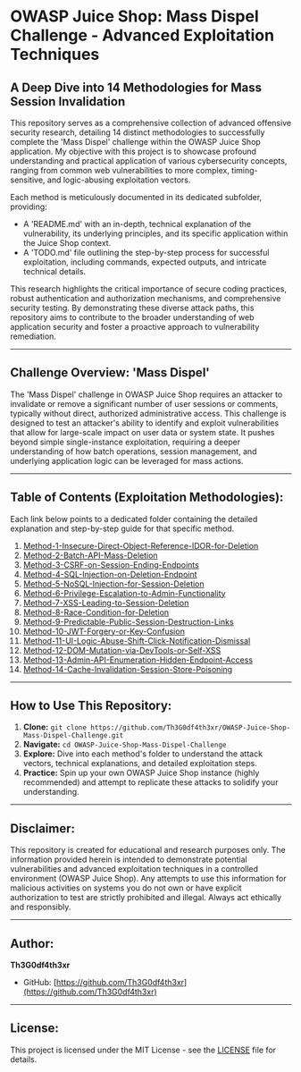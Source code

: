 # OWASP Juice Shop: Mass Dispel Challenge - Advanced Exploitation Techniques

## A Deep Dive into 14 Methodologies for Mass Session Invalidation

This repository serves as a comprehensive collection of advanced offensive security research, detailing 14 distinct methodologies to successfully complete the 'Mass Dispel' challenge within the OWASP Juice Shop application. My objective with this project is to showcase profound understanding and practical application of various cybersecurity concepts, ranging from common web vulnerabilities to more complex, timing-sensitive, and logic-abusing exploitation vectors.

Each method is meticulously documented in its dedicated subfolder, providing:
* A 'README.md' with an in-depth, technical explanation of the vulnerability, its underlying principles, and its specific application within the Juice Shop context.
* A 'TODO.md' file outlining the step-by-step process for successful exploitation, including commands, expected outputs, and intricate technical details.

This research highlights the critical importance of secure coding practices, robust authentication and authorization mechanisms, and comprehensive security testing. By demonstrating these diverse attack paths, this repository aims to contribute to the broader understanding of web application security and foster a proactive approach to vulnerability remediation.

---

## Challenge Overview: 'Mass Dispel'

The 'Mass Dispel' challenge in OWASP Juice Shop requires an attacker to invalidate or remove a significant number of user sessions or comments, typically without direct, authorized administrative access. This challenge is designed to test an attacker's ability to identify and exploit vulnerabilities that allow for large-scale impact on user data or system state. It pushes beyond simple single-instance exploitation, requiring a deeper understanding of how batch operations, session management, and underlying application logic can be leveraged for mass actions.

---

## Table of Contents (Exploitation Methodologies):

Each link below points to a dedicated folder containing the detailed explanation and step-by-step guide for that specific method.

1.  [Method-1-Insecure-Direct-Object-Reference-IDOR-for-Deletion](./Method-1-Insecure-Direct-Object-Reference-IDOR-for-Deletion/README.md)
2.  [Method-2-Batch-API-Mass-Deletion](./Method-2-Batch-API-Mass-Deletion/README.md)
3.  [Method-3-CSRF-on-Session-Ending-Endpoints](./Method-3-CSRF-on-Session-Ending-Endpoints/README.md)
4.  [Method-4-SQL-Injection-on-Deletion-Endpoint](./Method-4-SQL-Injection-on-Deletion-Endpoint/README.md)
5.  [Method-5-NoSQL-Injection-for-Session-Deletion](./Method-5-NoSQL-Injection-for-Session-Deletion/README.md)
6.  [Method-6-Privilege-Escalation-to-Admin-Functionality](./Method-6-Privilege-Escalation-to-Admin-Functionality/README.md)
7.  [Method-7-XSS-Leading-to-Session-Deletion](./Method-7-XSS-Leading-to-Session-Deletion/README.md)
8.  [Method-8-Race-Condition-for-Deletion](./Method-8-Race-Condition-for-Deletion/README.md)
9.  [Method-9-Predictable-Public-Session-Destruction-Links](./Method-9-Predictable-Public-Session-Destruction-Links/README.md)
10. [Method-10-JWT-Forgery-or-Key-Confusion](./Method-10-JWT-Forgery-or-Key-Confusion/README.md)
11. [Method-11-UI-Logic-Abuse-Shift-Click-Notification-Dismissal](./Method-11-UI-Logic-Abuse-Shift-Click-Notification-Dismissal/README.md)
12. [Method-12-DOM-Mutation-via-DevTools-or-Self-XSS](./Method-12-DOM-Mutation-via-DevTools-or-Self-XSS/README.md)
13. [Method-13-Admin-API-Enumeration-Hidden-Endpoint-Access](./Method-13-Admin-API-Enumeration-Hidden-Endpoint-Access/README.md)
14. [Method-14-Cache-Invalidation-Session-Store-Poisoning](./Method-14-Cache-Invalidation-Session-Store-Poisoning/README.md)

---

## How to Use This Repository:

1.  **Clone:** `git clone https://github.com/Th3G0df4th3xr/OWASP-Juice-Shop-Mass-Dispel-Challenge.git`
2.  **Navigate:** `cd OWASP-Juice-Shop-Mass-Dispel-Challenge`
3.  **Explore:** Dive into each method's folder to understand the attack vectors, technical explanations, and detailed exploitation steps.
4.  **Practice:** Spin up your own OWASP Juice Shop instance (highly recommended) and attempt to replicate these attacks to solidify your understanding.

---

## Disclaimer:

This repository is created for educational and research purposes only. The information provided herein is intended to demonstrate potential vulnerabilities and advanced exploitation techniques in a controlled environment (OWASP Juice Shop). Any attempts to use this information for malicious activities on systems you do not own or have explicit authorization to test are strictly prohibited and illegal. Always act ethically and responsibly.

---

## Author:

**Th3G0df4th3xr**
* GitHub: [https://github.com/Th3G0df4th3xr](https://github.com/Th3G0df4th3xr)

---

## License:

This project is licensed under the MIT License - see the [LICENSE](LICENSE) file for details.
